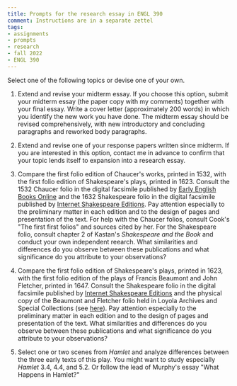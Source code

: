 ```yaml
---
title: Prompts for the research essay in ENGL 390
comment: Instructions are in a separate zettel
tags:
- assignments
- prompts
- research
- fall 2022
- ENGL 390
---
```


Select one of the following topics or devise one of your own.

1. Extend and revise your midterm essay.
If you choose this option, submit your midterm essay (the paper copy with my comments) together with your final essay.
Write a cover letter (approximately 200 words) in which you identify the new work you have done.
The midterm essay should be revised comprehensively, with new introductory and concluding paragraphs and reworked body paragraphs.

1. Extend and revise one of your response papers written since midterm.
If you are interested in this option, contact me in advance to confirm that your topic lends itself to expansion into a research essay.

1. Compare the first folio edition of Chaucer's works, printed in 1532, with the first folio edition of Shakespeare's plays, printed in 1623.
Consult the 1532 Chaucer folio in the digital facsimile published by [Early English Books Online](https://www.proquest.com/eebo/docview/2248593320/C8ACCE0A95B14C17PQ/4)
and the 1632 Shakespeare folio in the digital facsimile published by [Internet Shakespeare Editions](https://internetshakespeare.uvic.ca/Library/facsimile/overview/book/F1.html).
Pay attention especially to the preliminary matter in each edition and to the design of pages and presentation of the text.
For help with the Chaucer folios, consult Cook's "The first first folios" and sources cited by her.
For the Shakespeare folio, consult chapter 2 of Kastan's *Shakespeare and the Book* and conduct your own independent reearch.
What similarities and differences do you observe between these publications and what significance do you attribute to your observations?

1. Compare the first folio edition of Shakespeare's plays, printed in 1623, with the first folio edition of the plays of Francis Beaumont and John Fletcher, printed in 1647. 
Consult the Shakespeare folio in the digital facsimile published by [Internet Shakespeare Editions](https://internetshakespeare.uvic.ca/Library/facsimile/overview/book/F1.html)
and the physical copy of the Beaumont and Fletcher folio held in Loyola Archives and Special Collections (see [here](https://luc.primo.exlibrisgroup.com/discovery/fulldisplay?docid=alma996148443402506&context=L&vid=01LUC_INST:01LUC&search_scope=MyInst_and_CI&isFrbr=true&tab=Everything&lang=en)).
Pay attention especially to the preliminary matter in each edition and to the design of pages and presentation of the text.
What similarities and differences do you observe between these publications and what significance do you attribute to your observations?

1. Select one or two scenes from *Hamlet* and analyze differences between the three early texts of this play.
You might want to study especially *Hamlet* 3.4, 4.4, and 5.2.
Or follow the lead of Murphy's essay "What Happens in Hamlet?"
